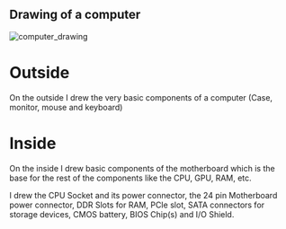 ## Drawing of a computer
![computer_drawing](https://user-images.githubusercontent.com/89051396/130710781-2028c54d-8a1f-4a80-b30f-85b016b6f344.jpg)
# Outside
On the outside I drew the very basic components of a computer (Case, monitor, mouse and keyboard)

# Inside
On the inside I drew basic components of the motherboard which is the base for the rest of the components like the CPU, GPU, RAM, etc.

I drew the CPU Socket and its power connector, the 24 pin Motherboard power connector, DDR Slots for RAM, PCIe slot, SATA connectors for storage devices, CMOS battery, BIOS Chip(s) and I/O Shield.
